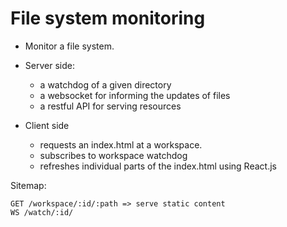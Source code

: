 File system monitoring
======================

- Monitor a file system.

- Server side:
    - a watchdog of a given directory
    - a websocket for informing the updates of files
    - a restful API for serving resources
- Client side
    - requests an index.html at a workspace.
    - subscribes to workspace watchdog
    - refreshes individual parts of the index.html using React.js

Sitemap:

    GET /workspace/:id/:path => serve static content
    WS /watch/:id/

